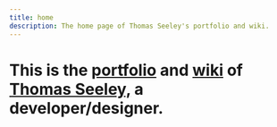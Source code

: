 ```yaml
---
title: home
description: The home page of Thomas Seeley's portfolio and wiki.
---
```



<h1>This is the <a class="under" href="/site/projects"><span>portfolio</span></a> and <a class="under" href="/site/wiki"><span>wiki</span></a> of <a class="under" href="/site/tseeley"><span>Thomas Seeley,</span></a> a developer/designer.  </h1>






<!-- <h2 id="recently">Recently</h2>




<p>
    <b>incoming</b>
    <a href="/site/index">about</a>
    <a href="/site/tseeley">projects</a>
    <a href="/site/index">index</a>
</p> -->


